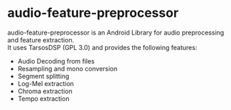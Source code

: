 # audio-feature-preprocessor
audio-feature-preprocessor is an Android Library for audio preprocessing and feature extraction.  
It uses TarsosDSP (GPL 3.0) and provides the following features:

- Audio Decoding from files
- Resampling and mono conversion
- Segment splitting
- Log-Mel extraction
- Chroma extraction
- Tempo extraction